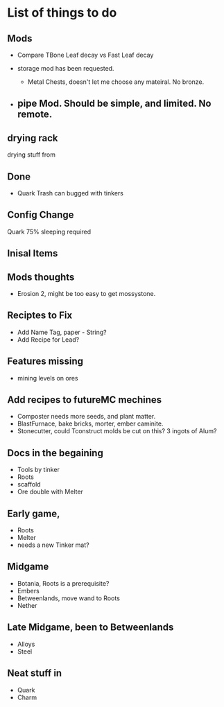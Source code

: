 # List of things to do

## Mods

- Compare TBone Leaf decay vs Fast Leaf decay
- storage mod has been requested.

  - Metal Chests, doesn't let me choose any mateiral. No bronze.

- ## pipe Mod. Should be simple, and limited. No remote.

## drying rack

drying stuff from

## Done

- Quark Trash can bugged with tinkers

## Config Change

Quark 75% sleeping required

## Inisal Items

## Mods thoughts

- Erosion 2, might be too easy to get mossystone.

## Reciptes to Fix

- Add Name Tag, paper - String?
- Add Recipe for Lead?

## Features missing

- mining levels on ores

## Add recipes to futureMC mechines

- Composter needs more seeds, and plant matter.
- BlastFurnace, bake bricks, morter, ember caminite.
- Stonecutter, could Tconstruct molds be cut on this? 3 ingots of Alum?

## Docs in the begaining

- Tools by tinker
- Roots
- scaffold
- Ore double with Melter

## Early game,

- Roots
- Melter
- needs a new Tinker mat?

## Midgame

- Botania, Roots is a prerequisite?
- Embers
- Betweenlands, move wand to Roots
- Nether

## Late Midgame, been to Betweenlands

- Alloys
- Steel

## Neat stuff in

- Quark
- Charm
